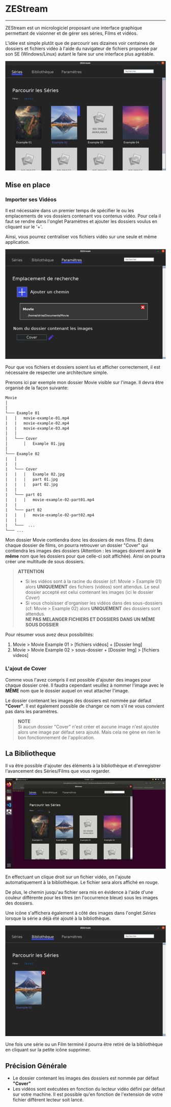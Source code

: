 # ZEStream
***

ZEStream est un micrologiciel proposant une interface graphique permettant de visionner et de gérer ses  séries, Films et vidéos.

L'idée est simple plutôt que de parcourir ses dizaines voir centaines de dossiers et fichiers vidéo à l'aide du navigateur de fichiers proposée par son SE (Windows/Linux) autant le faire sur une interface plus agréable.

<img src="doc/img/home.png"
    alt="Image représentant l'onglet Séries."
    style="text-align: center;" />
</br>

## Mise en place

### Importer ses Vidéos

Il est nécessaire dans un premier temps de spécifier le ou les emplacements de vos dossiers contenant vos contenus vidéo.
Pour cela il faut se rendre dans l'onglet Paramètres et ajouter les dossiers voulus en cliquant sur le '+'. 

Ainsi, vous pourrez centraliser vos fichiers vidéo sur une seule et même application.

<img src="doc/img/Setting.png"
    alt="Image représentant l'onglet Paramètre."
    style="text-align: center;" />
</br>

Pour que vos fichiers et dossiers soient lus et afficher correctement, il est nécessaire de respecter une architecture simple. 

Prenons ici par exemple mon dossier Movie visible sur l'image. Il devra être organisé de la façon suivante: 

```
Movie
│   
│ 
└─── Example 01
│   │   movie-example-01.mp4
|   |   movie-example-02.mp4
|   |   movie-example-03.mp4
│   │
│   └─── Cover
│       │   Example 01.jpg
│       
└─── Example 02
|   │   
|   |
|   └─── Cover
|   |   |   Example 02.jpg
|   |   |   part 01.jpg
|   |   |   part 02.jpg
|   |   
|   └─── part 01
|   |   |   movie-example-02-part01.mp4
|   |
|   └─── part 02
|   |   |   movie-example-02-part02.mp4
|   |
|   └───  ...
└─── ...

```

Mon dossier Movie contiendra donc les dossiers de mes films. Et dans chaque dossier de films, on pourra retrouver un dossier "Cover" qui contiendra les images des dossiers (Attention : les images doivent avoir **le même** nom que les dossiers pour que celle-ci soit affichée).
Ainsi on pourra créer une multitude de sous dossiers.

> **ATTENTION** 
> * Si les vidéos sont à la racine du dossier (cf: Movie > Example 01) alors **UNIQUEMENT** des fichiers (vidéos) sont attendus. Le seul dossier accepté est celui contenant les images (ici le dossier *Cover*) 
> * Si vous choisisser d'organiser les vidéos dans des sous-dossiers (cf: Movie > Example 02) alors **UNIQUEMENT** des dossiers sont attendus.  
> **NE PAS MELANGER FICHIERS ET DOSSIERS DANS UN MÊME SOUS DOSSIER**  

Pour résumer vous avez deux possibilités: 

1. Movie > Movie Example 01 > [fichiers vidéos] + [Dossier Img]
2. Movie > Movie Example 02 > sous-dossier + [Dossier Img] > [fichiers videos]

### L'ajout de Cover

Comme vous l'avez compris il est possible d'ajouter des images pour chaque dossier créé. Il faudra cependant veuillez à nommer l'image avec le **MÊME** nom que le dossier auquel on veut attacher l'image.

Le dossier contenant les images des dossiers est nommée par défaut **"Cover"**. Il est également possible de changer ce nom s'il ne vous convient pas dans les paramètres.

> **NOTE** \
> Si aucun dossier "Cover" n'est créer et aucune image n'est ajoutée alors une image par défaut sera ajouté. Mais cela ne gène en rien le bon fonctionnement de l'application. 

## La Bibliotheque

Il va être possible d'ajouter des éléments à la bibliothèque et d'enregistrer l'avancement des Séries/Films que vous regarder.

<img src="doc/video/bookmark.gif" 
    style="text-align:center;" />

En effectuant un clique droit sur un fichier vidéo, on l'ajoute automatiquement à la bibliothèque. Le fichier sera alors affiché en rouge. 

De plus, le chemin jusqu'au fichier sera mis en évidence à l'aide d'une couleur différente pour les titres (en l'occurrence bleue) sous les images des dossiers.


Une icône s'affichera également à côté des images dans l'onglet *Séries* lorsque la série a déjà été ajouté à la bibliothèque.

<img src="doc/img/biblio.png" 
    style="text-align:center;" />

Une fois une série ou un Film terminé il pourra être retiré de la bibliothèque en cliquant sur la petite icône supprimer.


## Précision Générale
* Le dossier contenant les images des dossiers est nommée par défaut **"Cover"**
* Les vidéos sont exécutées en fonction du lecteur vidéo défini par défaut sur votre machine. Il est possible qu'en fonction de l'extension de votre fichier différent lecteur soit lancé. 
